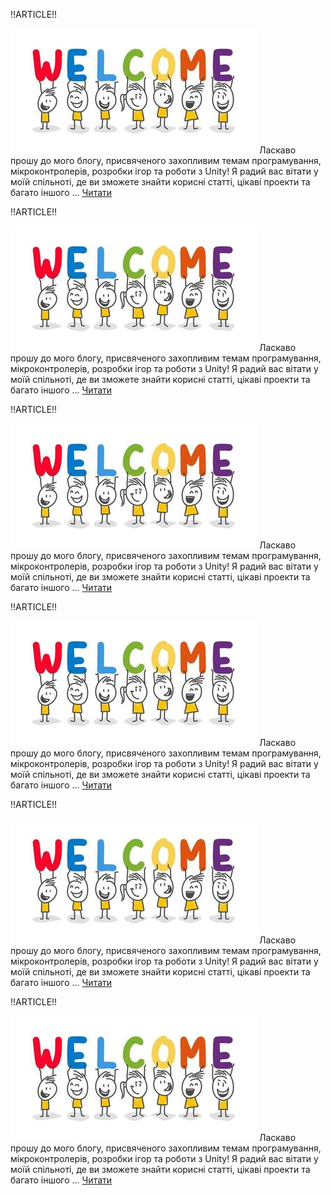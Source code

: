 !!ARTICLE!!

![Welcome!](./media/welcome/welcome.jpg)
Ласкаво прошу до мого блогу, присвяченого захопливим темам програмування, мікроконтролерів, розробки ігор та роботи з Unity! Я радий вас вітати у моїй спільноті, де ви зможете знайти корисні статті, цікаві проекти та багато іншого ...
[Читати](./articles/welcome)

!!ARTICLE!!

![Welcome!](./media/welcome/welcome.jpg)
Ласкаво прошу до мого блогу, присвяченого захопливим темам програмування, мікроконтролерів, розробки ігор та роботи з Unity! Я радий вас вітати у моїй спільноті, де ви зможете знайти корисні статті, цікаві проекти та багато іншого ...
[Читати](./articles/welcome)

!!ARTICLE!!

![Welcome!](./media/welcome/welcome.jpg)
Ласкаво прошу до мого блогу, присвяченого захопливим темам програмування, мікроконтролерів, розробки ігор та роботи з Unity! Я радий вас вітати у моїй спільноті, де ви зможете знайти корисні статті, цікаві проекти та багато іншого ...
[Читати](./articles/welcome)

!!ARTICLE!!

![Welcome!](./media/welcome/welcome.jpg)
Ласкаво прошу до мого блогу, присвяченого захопливим темам програмування, мікроконтролерів, розробки ігор та роботи з Unity! Я радий вас вітати у моїй спільноті, де ви зможете знайти корисні статті, цікаві проекти та багато іншого ...
[Читати](./articles/welcome)

!!ARTICLE!!

![Welcome!](./media/welcome/welcome.jpg)
Ласкаво прошу до мого блогу, присвяченого захопливим темам програмування, мікроконтролерів, розробки ігор та роботи з Unity! Я радий вас вітати у моїй спільноті, де ви зможете знайти корисні статті, цікаві проекти та багато іншого ...
[Читати](./articles/welcome)

!!ARTICLE!!

![Welcome!](./media/welcome/welcome.jpg)
Ласкаво прошу до мого блогу, присвяченого захопливим темам програмування, мікроконтролерів, розробки ігор та роботи з Unity! Я радий вас вітати у моїй спільноті, де ви зможете знайти корисні статті, цікаві проекти та багато іншого ...
[Читати](./articles/welcome)

